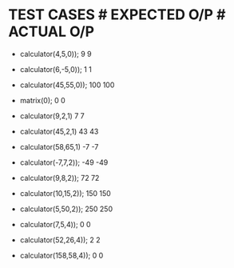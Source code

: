 # TEST CASES                               # EXPECTED O/P                                                                             # ACTUAL O/P

* calculator(4,5,0));                           9                                                                                         9

* calculator(6,-5,0));                          1                                                                                         1

* calculator(45,55,0));                         100                                                                                      100

* matrix(0);                                     0                                                                                         0

* calculator(9,2,1)                              7                                                                                         7

* calculator(45,2,1)                            43                                                                                         43

* calculator(58,65,1)                            -7                                                                                         -7
    
* calculator(-7,7,2));                           -49                                                                                        -49
   
* calculator(9,8,2));                             72                                                                                         72
    
* calculator(10,15,2));                          150                                                                                        150 
    
* calculator(5,50,2));                           250                                                                                        250
    
* calculator(7,5,4));                            0                                                                                           0
   
* calculator(52,26,4));                          2                                                                                           2
  
* calculator(158,58,4));                          0                                                                                           0
